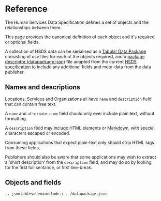 # Reference

The Human Services Data Specification defines a set of objects and the relationships between them.

This page provides the canonical definition of each object and it's required or optional fields.

A collection of HSDS data can be serialised as a [Tabular Data Package](http://specs.frictionlessdata.io/tabular-data-package/) consisting of csv files for each of the objects required, and a [package descriptor (datapackage.json)](http://specs.frictionlessdata.io/tabular-data-package/#specification) file adapted from the current [HSDS specification](https://github.com/openreferral/specification/blob/master/datapackage.json) to include any additional fields and meta-data from the data publisher.

## Names and descriptions

Locations, Services and Organizations all have ```name``` and ```description``` field that can contain free text. 

A ```name``` and ```alternate_name``` field should only ever include plain text, without formatting.

A ```description``` field may include HTML elements or [Markdown](https://en.wikipedia.org/wiki/Markdown), with special characters escaped or encoded. 

Consuming applications that expect plain-text only should strip HTML tags  from these fields. 

Publishers should also be aware that some applications may wish to extract a 'short description' from the ```description``` field, and may do so by looking for the first full sentance, or first line-break. 

## Objects and fields


```eval_rst
.. jsontableschemainclude:: ../datapackage.json
```
 